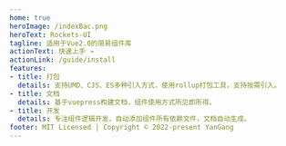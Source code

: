 ```yaml
---
home: true
heroImage: /indexBac.png
heroText: Rockets-UI
tagline: 适用于Vue2.0的简易组件库
actionText: 快速上手 →
actionLink: /guide/install
features:
- title: 打包
  details: 支持UMD、CJS、ES多种引入方式，使用rollup打包工具，支持按需引入。
- title: 文档
  details: 基于vuepress构建文档，组件使用方式所见即所得。
- title: 开发
  details: 专注组件逻辑开发，自动添加组件所有依赖文件，文档自动生成。
footer: MIT Licensed | Copyright © 2022-present YanGang
---
```

#